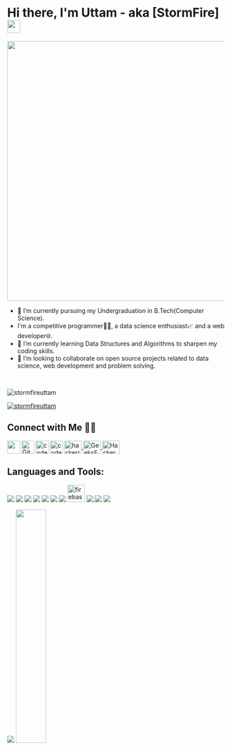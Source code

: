 # Hi there, I'm Uttam - aka [StormFire] <img src="https://media.giphy.com/media/hvRJCLFzcasrR4ia7z/giphy.gif" width="30px">

<p align="center">
    <img src="https://media.giphy.com/media/WOb8EeFziTQNE02WXs/giphy.gif"  width="600px"/>
    
- 🔭 I’m currently pursuing my Undergraduation in B.Tech(Computer Science).
- I'm a competitive programmer👨‍💻, a data science enthusiast📈 and a web developer🌐.
- 🌱 I’m currently learning Data Structures and Algorithms to sharpen my coding skills.
- 👯 I’m looking to collaborate on open source projects related to data science, web development and problem solving. 

<br/>

<p align="left"> <img src="https://komarev.com/ghpvc/?username=stormfireuttam&label=Profile%20views&color=0e75b6&style=flat" alt="stormfireuttam" /> </p>
<p align="left"> 
    <a href="https://github.com/ryo-ma/github-profile-trophy"><img src="https://github-profile-trophy.vercel.app/?username=stormfireuttam" alt="stormfireuttam" /></a> 
</p>

## Connect with Me 🤝🏻
<p>
    <a href="https://www.linkedin.com/in/uttam-mittal-33a997199/">
        <img align="left" width="30px" src="https://cdn.jsdelivr.net/npm/simple-icons@4.0.1/icons/linkedin.svg" />
    </a>
    <a href="https://github.com/stormfireuttam">
        <img align="left" alt="Github" width="30px" src="https://cdn.jsdelivr.net/npm/simple-icons@4.0.1/icons/github.svg" />
    </a>
    <a href="https://www.codechef.com/users/uttam_2909">
        <img align="left" alt="codechef" width="30px" src="https://cdn.jsdelivr.net/npm/simple-icons@4.0.1/icons/codechef.svg" />
    </a>
    <a href="https://codeforces.com/profile/Uttam007">  
        <img align="left" alt="codeforces" width="30px" src="https://cdn.jsdelivr.net/npm/simple-icons@4.0.1/icons/codeforces.svg" />
    </a>
    <a href="https://www.hackerrank.com/uttam29mittal" target="blank">
        <img align="center" src="https://cdn.jsdelivr.net/npm/simple-icons@3.0.1/icons/hackerrank.svg" alt="hackerrank" height="30" width="40" />
    </a>
    <a href="https://auth.geeksforgeeks.org/user/uttam29mittal/" target="blank">
        <img align="center" src="https://cdn.jsdelivr.net/npm/simple-icons@3.0.1/icons/geeksforgeeks.svg" alt="GeeksForGeeks" height="30" width="40" />
    </a>
    <a href="https://www.hackerearth.com/@uttam29mitta" target="blank"><img align="center" src="https://cdn.jsdelivr.net/npm/simple-icons@3.0.1/icons/hackerearth.svg" alt="Hackerearth" height="30" width="40" /></a>
</p>

 ## Languages and Tools:
<p>
    <img src="https://img.shields.io/badge/java-%23ED8B00.svg?&style=for-the-badge&logo=java&logoColor=white" />
    <img src="https://img.shields.io/badge/python%20-%2314354C.svg?&style=for-the-badge&logo=python&logoColor=white" />
    <img src="https://img.shields.io/badge/javascript%20-%23323330.svg?&style=for-the-badge&logo=javascript&logoColor=%23F7DF1E" />
    <img src="https://img.shields.io/badge/c%20-%2300599C.svg?&style=for-the-badge&logo=c&logoColor=white" />
    <img src="https://img.shields.io/badge/node.js%20-%2343853D.svg?&style=for-the-badge&logo=node.js&logoColor=white" />
    <img src="https://img.shields.io/badge/html5%20-%23E34F26.svg?&style=for-the-badge&logo=html5&logoColor=white" />
    <img src="https://img.shields.io/badge/css3%20-%231572B6.svg?&style=for-the-badge&logo=css3&logoColor=white" /> 
    <img src="https://www.vectorlogo.zone/logos/firebase/firebase-icon.svg" alt="firebase" width="40" height="40"/> 
    <img src="https://img.shields.io/badge/react%20-%2320232a.svg?&style=for-the-badge&logo=react&logoColor=%2361DAFB" />
    <img src="https://img.shields.io/badge/heroku%20-%23430098.svg?&style=for-the-badge&logo=heroku&logoColor=white" />
    <img src="https://img.shields.io/badge/mysql-%2300f.svg?&style=for-the-badge&logo=mysql&logoColor=white" /> <img
</p>
    
<br/>
<p align="left">
  <img src="https://github-readme-stats.vercel.app/api?username=stormfireuttam&show_icons=true&theme=tokyonight&line_height=48" />
  <img width="37.2%" src="https://github-readme-stats.vercel.app/api/top-langs/?username=stormfireuttam&count_private=true&theme=tokyonight">
</p>


